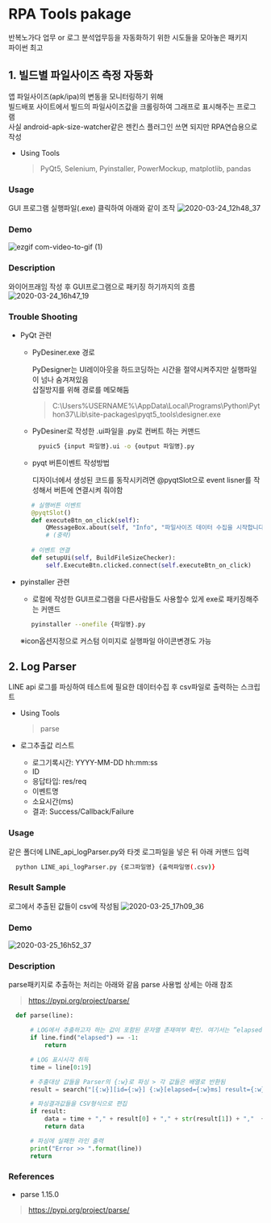# RPA Tools pakage
반복노가다 업무 or 로그 분석업무등을 자동화하기 위한 시도들을 모아놓은 패키지<br/>
파이썬 최고

## 1. 빌드별 파일사이즈 측정 자동화
앱 파일사이즈(apk/ipa)의 변동을 모니터링하기 위해<br/>
빌드배포 사이트에서 빌드의 파일사이즈값을 크롤링하여 그래프로 표시해주는 프로그램<br/>
사실 android-apk-size-watcher같은 젠킨스 플러그인 쓰면 되지만 RPA연습용으로 작성  

* Using Tools
  > PyQt5, Selenium, Pyinstaller, PowerMockup, matplotlib, pandas

### Usage
GUI 프로그램 실행파일(.exe) 클릭하여 아래와 같이 조작
![2020-03-24_12h48_37](https://user-images.githubusercontent.com/25470405/77386291-d35c8280-6dcd-11ea-8cd9-1b42f15362fa.png)

### Demo
![ezgif com-video-to-gif (1)](https://user-images.githubusercontent.com/25470405/77300000-b58d1000-6d30-11ea-98d9-eb412cd8724a.gif)

### Description
와이어프래임 작성 후 GUI프로그램으로 패키징 하기까지의 흐름
![2020-03-24_16h47_19](https://user-images.githubusercontent.com/25470405/77400826-2561d000-6def-11ea-9e96-962300b11184.png)

### Trouble Shooting

* PyQt 관련 
  + PyDesiner.exe 경로
  
    PyDesigner는 UI레이아웃을 하드코딩하는 시간을 절약시켜주지만 실행파일이 넘나 숨겨져있음<br/>
    삽질방지를 위해 경로를 메모해둠

    > C:\Users\%USERNAME%\AppData\Local\Programs\Python\Python37\Lib\site-packages\pyqt5_tools\designer.exe

  + PyDesiner로 작성한 .ui파일을 .py로 컨버트 하는 커맨드
  
   ```sh
        pyuic5 {input 파일명}.ui -o {output 파일명}.py
   ```
    
  + pyqt 버튼이벤트 작성방법
  
    디자이너에서 생성된 코드를 동작시키려면 @pyqtSlot으로 event lisner를 작성해서 버튼에 연결시켜 줘야함
   ```python
      # 실행버튼 이벤트 
      @pyqtSlot()
      def executeBtn_on_click(self):
          QMessageBox.about(self, "Info", "파일사이즈 데이터 수집을 시작합니다. 수집동안에는 PC조작을 삼가주세요")
          # (중략)
          
      # 이벤트 연결    
      def setupUi(self, BuildFileSizeChecker):
          self.ExecuteBtn.clicked.connect(self.executeBtn_on_click)
    ```
* pyinstaller 관련
  + 로컬에 작성한 GUI프로그램을 다른사람들도 사용할수 있게 exe로 패키징해주는 커맨드
   ```sh
      pyinstaller --onefile {파일명}.py
   ```
  ※icon옵션지정으로 커스텀 이미지로 실행파일 아이콘변경도 가능




## 2. Log Parser
LINE api 로그를 파싱하여 테스트에 필요한 데이터수집 후 csv파일로 출력하는 스크립트
  * Using Tools
    > parse

* 로그추출값 리스트

  - 로그기록시간: YYYY-MM-DD hh:mm:ss
  - ID
  - 응답타입: res/req
  - 이벤트명
  - 소요시간(ms)
  - 결과: Success/Callback/Failure

### Usage
같은 폴더에 LINE_api_logParser.py와 타겟 로그파일을 넣은 뒤 아래 커맨드 입력
```sh
  python LINE_api_logParser.py {로그파일명} {출력파일명(.csv)}
```

### Result Sample
로그에서 추출된 값들이 csv에 작성됨
![2020-03-25_17h09_36](https://user-images.githubusercontent.com/25470405/77515336-b56d4b80-6ebb-11ea-9503-b16281d3e406.png)


### Demo
![2020-03-25_16h52_37](https://user-images.githubusercontent.com/25470405/77514103-8950cb00-6eb9-11ea-8907-23f64e0f3e43.gif)


### Description
parse패키지로 추출하는 처리는 아래와 같음
parse 사용법 상세는 아래 참조
> https://pypi.org/project/parse/

```python
  def parse(line):

      # LOG에서 추출하고자 하는 값이 포함된 문자열 존재여부 확인. 여기서는 ”elapsed”로 판단
      if line.find("elapsed") == -1:
          return

      # LOG 표시시각 취득
      time = line[0:19]

      # 추출대상 값들을 Parser의 {:w}로 파싱 > 각 값들은 배열로 반환됨
      result = search("[{:w}][id={:w}] {:w}[elapsed={:w}ms] result={:w}", line)

      # 파싱결과값들을 CSV형식으로 편집
      if result:
          data = time + "," + result[0] + "," + str(result[1]) + ","  + result[2] + ","  + str(result[3]) + ","  + result[4] + "\n"
          return data

      # 파싱에 실패한 라인 출력
      print("Error >> ".format(line))
      return
```
    

### References
* parse 1.15.0
> https://pypi.org/project/parse/
